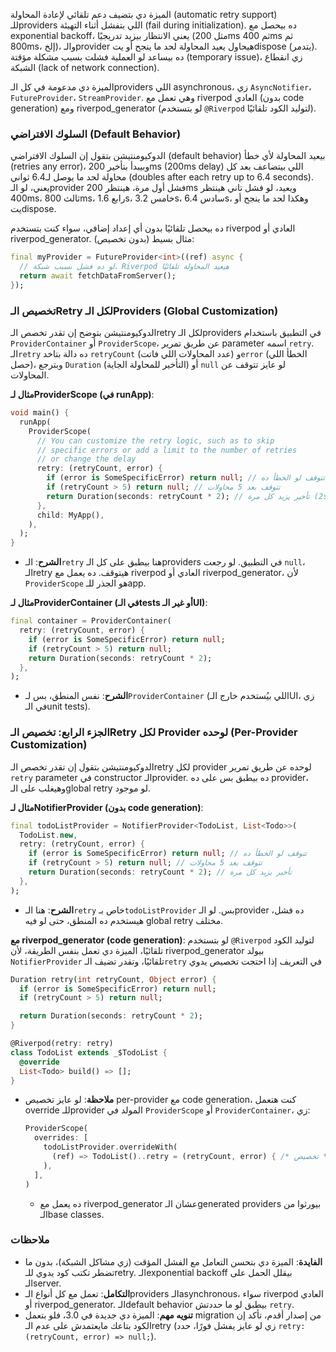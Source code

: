 الميزة دي بتضيف دعم تلقائي لإعادة المحاولة (automatic retry support) للـproviders اللي بتفشل أثناء التهيئة (fail during initialization). ده بيحصل مع exponential backoff، يعني الانتظار بيزيد تدريجيًا (مثل 200ms ثم 400ms ثم 800ms، إلخ)، والـprovider هيحاول يعيد المحاولة لحد ما ينجح أو يتdispose (يتدمر). ده بيساعد لو العملية فشلت بسبب مشكلة مؤقتة (temporary issue)، زي انقطاع الشبكة (lack of network connection).

الميزة دي مدعومة في كل الـproviders اللي asynchronous، زي `AsyncNotifier`، `FutureProvider`، `StreamProvider`. وهي تعمل مع riverpod العادي (بدون code generation) ومع riverpod_generator (لو بتستخدم `@Riverpod` لتوليد الكود تلقائيًا).

### السلوك الافتراضي (Default Behavior)

الدوكيومنتيشن بتقول إن السلوك الافتراضي (default behavior) بيعيد المحاولة لأي خطأ (retries any error)، وبيبدأ بتأخير 200ms (200ms delay) اللي بيتضاعف بعد كل محاولة لحد ما يوصل لـ6.4 ثواني (doubles after each retry up to 6.4 seconds). يعني، لو الـprovider فشل أول مرة، هينتظر 200ms ويعيد، لو فشل تاني هينتظر 400ms، ثالث 800ms، رابع 1.6s، خامس 3.2s، سادس 6.4s، وهكذا لحد ما ينجح أو يتdispose.

ده بيحصل تلقائيًا بدون أي إعداد إضافي، سواء كنت بتستخدم riverpod العادي أو riverpod_generator. مثال بسيط (بدون تخصيص):

```dart
final myProvider = FutureProvider<int>((ref) async {
  // لو ده فشل بسبب شبكة، Riverpod هيعيد المحاولة تلقائيًا
  return await fetchDataFromServer();
});

```

### تخصيص الـRetry لكل الـProviders (Global Customization)

الدوكيومنتيشن بتوضح إن تقدر تخصص الـretry لكل الـproviders في التطبيق باستخدام `ProviderContainer` أو `ProviderScope`، عن طريق تمرير parameter اسمه `retry`. الـ`retry` ده دالة بتاخد `retryCount` (عدد المحاولات اللي فاتت) و`error` (الخطأ اللي حصل)، وبترجع `Duration` (التأخير للمحاولة الجاية) أو `null` لو عايز تتوقف عن المحاولات.

**مثال لـProviderScope (في runApp)**:

```dart
void main() {
  runApp(
    ProviderScope(
      // You can customize the retry logic, such as to skip
      // specific errors or add a limit to the number of retries
      // or change the delay
      retry: (retryCount, error) {
        if (error is SomeSpecificError) return null; // تتوقف لو الخطأ ده
        if (retryCount > 5) return null; // تتوقف بعد 5 محاولات
        return Duration(seconds: retryCount * 2); // تأخير يزيد كل مرة (2s, 4s, 6s, إلخ)
      },
      child: MyApp(),
    ),
  );
}

```

- **الشرح**: الـ`retry` هنا بيطبق على كل الـproviders في التطبيق. لو رجعت `null`، الـretry هيتوقف. ده يعمل مع riverpod العادي أو riverpod_generator، لأن `ProviderScope` هو الجذر للـapp.

**مثال لـProviderContainer (في الـtests أو غير الـUI)**:

```dart
final container = ProviderContainer(
  retry: (retryCount, error) {
    if (error is SomeSpecificError) return null;
    if (retryCount > 5) return null;
    return Duration(seconds: retryCount * 2);
  },
);

```

- **الشرح**: نفس المنطق، بس لـ`ProviderContainer` (اللي بيُستخدم خارج الـUI، زي في الـunit tests).

### الجزء الرابع: تخصيص الـRetry لكل Provider لوحده (Per-Provider Customization)

الدوكيومنتيشن بتقول إن تقدر تخصص الـretry لكل provider لوحده عن طريق تمرير `retry` parameter في constructor الـprovider. ده بيطبق بس على ده provider، وهيغلب على الـglobal retry لو موجود.

**مثال لـNotifierProvider (بدون code generation)**:

```dart
final todoListProvider = NotifierProvider<TodoList, List<Todo>>(
  TodoList.new,
  retry: (retryCount, error) {
    if (error is SomeSpecificError) return null; // تتوقف لو الخطأ ده
    if (retryCount > 5) return null; // تتوقف بعد 5 محاولات
    return Duration(seconds: retryCount * 2); // تأخير يزيد كل مرة
  },
);

```

- **الشرح**: هنا الـ`retry` خاص بـ`todoListProvider` بس. لو الـprovider ده فشل، هيستخدم ده المنطق، حتى لو فيه global retry مختلف.

**مع riverpod_generator (code generation)**:
لو بتستخدم `@Riverpod` لتوليد الكود تلقائيًا، الميزة دي تعمل بنفس الطريقة، لأن riverpod_generator بيولد `NotifierProvider` تلقائيًا، وتقدر تضيف الـ`retry` في التعريف إذا احتجت تخصيص يدوي

```dart
Duration retry(int retryCount, Object error) {
  if (error is SomeSpecificError) return null;
  if (retryCount > 5) return null;

  return Duration(seconds: retryCount * 2);
}

@Riverpod(retry: retry)
class TodoList extends _$TodoList {
  @override
  List<Todo> build() => [];
}
```

- **ملاحظة**: لو عايز تخصيص per-provider مع code generation، كنت هتعمل override للـprovider المولد في `ProviderScope` أو `ProviderContainer`، زي:
    
    ```dart
    ProviderScope(
      overrides: [
        todoListProvider.overrideWith(
          (ref) => TodoList()..retry = (retryCount, error) { /* تخصيص */ },
        ),
      ],
    )
    
    ```
    
    - ده يعمل مع riverpod_generator عشان الـgenerated providers بيورثوا من الـbase classes.

### ملاحظات

- **الفايدة**: الميزة دي بتحسن التعامل مع الفشل المؤقت (زي مشاكل الشبكة)، بدون ما تضطر تكتب كود يدوي للـretry. الـexponential backoff بيقلل الحمل على الـserver.
- **التكامل**: تعمل مع كل أنواع الـproviders الـasynchronous، سواء riverpod العادي أو riverpod_generator. الـdefault behavior بيطبق لو ما حددتش `retry`.
- **تنويه مهم**: الميزة دي جديدة في 3.0، فلو بتعمل migration من إصدار أقدم، تأكد إن الكود بتاعك مايعتمدش على عدم الـretry (زي لو عايز يفشل فورًا، حدد `retry: (retryCount, error) => null;`).
